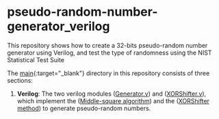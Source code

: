 # pseudo-random-number-generator_verilog
This repository shows how to create a 32-bits pseudo-random number generator using Verilog, and test the type of randomness using the NIST Statistical Test Suite

The [main](main/){:target="_blank"} directory in this repository consists of three sections:
1. **Verilog**: The two verilog modules ([Generator.v](main/verilog/Generator.v)) and ([XORShifter.v](main/verilog/XORShifter.v)), which implement the ([Middle-square algorithm](https://en.wikipedia.org/wiki/Middle-square_method)) and the ([XORShifter method](https://en.wikipedia.org/wiki/Xorshift)) to generate pseudo-random numbers.
